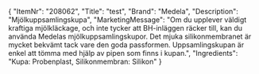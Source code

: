 {
  "ItemNr": "208062",
  "Title": "test",
  "Brand": "Medela",
  "Description": "Mjölkuppsamlingskupa",
  "MarketingMessage": "Om du upplever väldigt kraftiga mjölkläckage, och inte tycker att BH-inläggen räcker till, kan du använda Medelas mjölkuppsamlingskupor. Det mjuka silikonmembranet är mycket bekvämt tack vare den goda passformen. Uppsamlingskupan är enkel att tömma med hjälp av pipen som finns i kupan.",
  "Ingredients": "Kupa: Probenplast, Silikonmembran: Silikon"
}